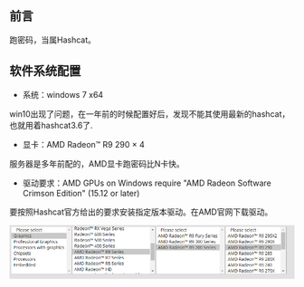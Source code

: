 
## 前言
跑密码，当属Hashcat。

## 软件系统配置
* 系统：windows 7 x64 

win10出现了问题，在一年前的时候配置好后，发现不能其使用最新的hashcat，也就用着hashcat3.6了.

* 显卡：AMD Radeon™ R9 290 × 4

服务器是多年前配的，AMD显卡跑密码比N卡快。

* 驱动要求：AMD GPUs on Windows require "AMD Radeon Software Crimson Edition" (15.12 or later)

要按照Hashcat官方给出的要求安装指定版本驱动。在AMD官网下载驱动。

![](https://www.github.com/52stu/Images/raw/master/xsj/1573115214803.png)


